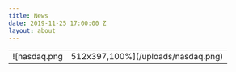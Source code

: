 ```yaml
---
title: News
date: 2019-11-25 17:00:00 Z
layout: about
---
```


|  | |
|--|--|
| ![nasdaq.png|512x397,100%](/uploads/nasdaq.png)| Northwestern Mutual-Chicago Partners with Greenwood Project|